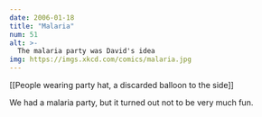 ```yaml
---
date: 2006-01-18
title: "Malaria"
num: 51
alt: >-
  The malaria party was David's idea
img: https://imgs.xkcd.com/comics/malaria.jpg
---
```

[[People wearing party hat, a discarded balloon to the side]]

We had a malaria party, but it turned out not to be very much fun.

